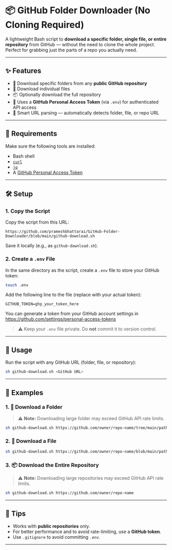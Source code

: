 # 📦 GitHub Folder Downloader (No Cloning Required)

A lightweight Bash script to **download a specific folder, single file, or entire repository** from GitHub — without the need to clone the whole project. Perfect for grabbing just the parts of a repo you actually need.

---

## ✨ Features

- 📁 Download specific folders from any **public GitHub repository**
- 📄 Download individual files
- 📦 Optionally download the full repository
- 🔐 Uses a **GitHub Personal Access Token** (via `.env`) for authenticated API access
- 🧠 Smart URL parsing — automatically detects folder, file, or repo URL

---

## 🔧 Requirements

Make sure the following tools are installed:

- Bash shell
- [`curl`](https://curl.se/)
- [`jq`](https://stedolan.github.io/jq/)
- A [GitHub Personal Access Token](https://github.com/settings/tokens)

---

## 🛠️ Setup

### 1. Copy the Script

Copy the script from this URL:

```text
https://github.com/prameshbhattarai/GitHub-Folder-Downloader/blob/main/github-download.sh
```

Save it locally (e.g., as `github-download.sh`).

### 2. Create a `.env` File

In the same directory as the script, create a `.env` file to store your GitHub token:

```bash
touch .env
```

Add the following line to the file (replace with your actual token):

```dotenv
GITHUB_TOKEN=ghp_your_token_here
```
You can generate a token from your GitHub account settings in https://github.com/settings/personal-access-tokens

> ⚠️ Keep your `.env` file private. Do **not** commit it to version control.

---

## 🚀 Usage

Run the script with any GitHub URL (folder, file, or repository):

```bash
sh github-download.sh <GitHub URL>
```

---

## 🧪 Examples

### 1. 📁 Download a Folder

> ⚠️ **Note:** Downloading large folder may exceed GitHub API rate limits.

```bash
sh github-download.sh https://github.com/owner/repo-name/tree/main/path/to/folder
```

### 2. 📄 Download a File

```bash
sh github-download.sh https://github.com/owner/repo-name/blob/main/path/to/file.txt
```

### 3. 📦 Download the Entire Repository

> ⚠️ **Note:** Downloading large repositories may exceed GitHub API rate limits.

```bash
sh github-download.sh https://github.com/owner/repo-name
```

---

## 📌 Tips

- Works with **public repositories** only.
- For better performance and to avoid rate-limiting, use a **GitHub token**.
- Use `.gitignore` to avoid committing `.env`.

---
